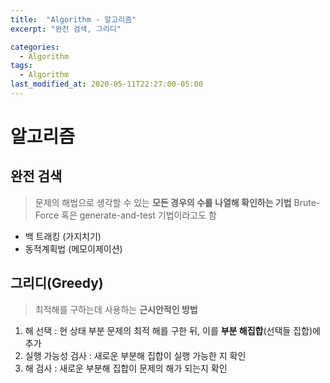 ```yaml
---
title:  "Algorithm - 알고리즘"
excerpt: "완전 검색, 그리디"

categories:
  - Algorithm
tags:
  - Algorithm
last_modified_at: 2020-05-11T22:27:00-05:00
---
```


# 알고리즘

## 완전 검색
> 문제의 해법으로 생각할 수 있는 **모든 경우의 수를 나열해 확인하는 기법**
> Brute-Force 혹은 generate-and-test 기법이라고도 함
- 백 트래킹 (가지치기)
- 동적계획법 (메모이제이션)

## 그리디(Greedy)
> 최적해를 구하는데 사용하는 **근시안적인 방법**

1. 해 선택 : 현 상태 부분 문제의 최적 해를 구한 뒤, 이를 **부분 해집합**(선택들 집합)에 추가
2. 실행 가능성 검사 : 새로운 부분해 집합이 실행 가능한 지 확인
3. 해 검사 : 새로운 부분해 집합이 문제의 해가 되는지 확인